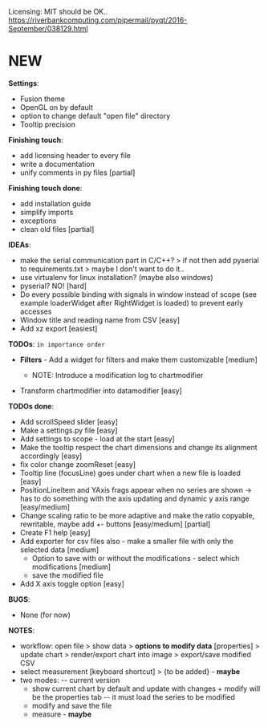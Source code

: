 Licensing: MIT should be OK.. https://riverbankcomputing.com/pipermail/pyqt/2016-September/038129.html

# NEW

**Settings**:
 - Fusion theme
 - OpenGL on by default
 - option to change default "open file" directory
 - Tooltip precision


**Finishing touch**:
 - add licensing header to every file
 - write a documentation
 - unify comments in py files [partial]

**Finishing touch done**:
 - add installation guide
 - simplify imports
 - exceptions
 - clean old files [partial]

**IDEAs**:
 - make the serial communication part in C/C++? > if not then add pyserial to requirements.txt > maybe I don't want to do it..
 - use virtualenv for linux installation? (maybe also windows)
 - pyserial? NO! [hard]
 - Do every possible binding with signals in window instead of scope (see example loaderWidget after RightWidget is loaded) to prevent early accesses
 - Window title and reading name from CSV [easy]
 - Add xz export [easiest]

**TODOs**:  `in importance order`
 - **Filters** - Add a widget for filters and make them customizable [medium]
   - NOTE: Introduce a modification log to chartmodifier

 - Transform chartmodifier into datamodifier [easy]

**TODOs done**:
 - Add scrollSpeed slider [easy]
 - Make a settings.py file [easy]
  - Add settings to scope - load at the start [easy]
 - Make the tooltip respect the chart dimensions and change its alignment accordingly [easy]
 - fix color change zoomReset [easy]
 - Tooltip line (focusLine) goes under chart when a new file is loaded [easy]
 - PositionLineItem and YAxis frags appear when no series are shown -> has to do something with the axis updating and dynamic y axis range [easy/medium]
 - Change scaling ratio to be more adaptive and make the ratio copyable, rewritable, maybe add +- buttons  [easy/medium] [partial]
 - Create F1 help [easy]
 - Add exporter for csv files also - make a smaller file with only the selected data [medium]
   - Option to save with or without the modifications - select which modifications [medium]
   - save the modified file
 - Add X axis toggle option [easy]

**BUGS**:
 - None (for now)

**NOTES**:
 - workflow: open file > show data > **options to modify data** [properties] > update chart > render/export chart into image > export/save modified CSV
 - select measurement [keyboard shortcut] > {to be added} - **maybe**
 - two modes: -- current version
    - show current chart by default and update with changes + modify will be the properties tab -- it must load the series to be modified
    - modify and save the file
    - measure - **maybe**
